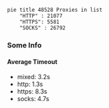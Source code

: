 
```mermaid
pie title 48528 Proxies in list
    "HTTP" : 21077
    "HTTPS": 5581
    "SOCKS" : 26792
```

### Some Info
#### Average Timeout

- mixed: 3.2s
- http: 1.3s
- https: 8.3s
- socks: 4.7s